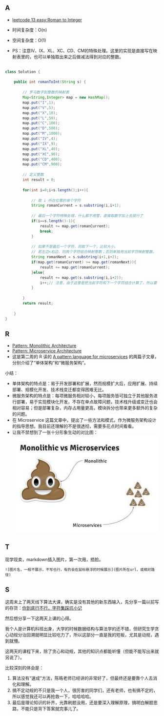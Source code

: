 
## A

- [leetcode 13 easy:Roman to Integer](https://leetcode.com/problems/roman-to-integer/)

- 时间复杂度：O(n)
- 空间复杂度：O(1)
- PS：注意IV、IX、XL、XC、CD、CM的特殊处理。这里的实现是直接写在映射表里的，也可以单独取出来之后做减法得到对应的整数。

```java

class Solution {
    
    public int romanToInt(String s) {
        
        // 罗马数字到整数的映射表
        Map<String,Integer> map = new HashMap();
        map.put("I",1);
        map.put("V",5);
        map.put("X",10);
        map.put("L",50);
        map.put("C",100);
        map.put("D",500);
        map.put("M",1000);
        map.put("IV",4);
        map.put("IX",9);
        map.put("XL",40);
        map.put("XC",90);
        map.put("CD",400);
        map.put("CM",900);
        
        // 定义整数
        int result = 0;
        
        for(int i=0;i<s.length();i++){
            
            // 取 i 所在位置的单个字符
            String romanCurrent = s.substring(i,i+1);
            
            // 最后一个字符特殊处理，什么都不用管，直接取数字加上去就行了
            if(i==s.length()-1){
                result += map.get(romanCurrent);
                break;
            }
            
            // 如果不是最后一个字符，则取下一个，比较大小。
            // 若左边<右边，则两个字符组合映射整数；否则单独用当前字符映射整数。
            String romanNext = s.substring(i+1,i+2);
            if(map.get(romanCurrent) >= map.get(romanNext)){
                result += map.get(romanCurrent);
            }else{
                result += map.get(s.substring(i,i+2));
                i++;// 注意，由于这里是把当前字符和下一个字符组合计算了，所以要 i++ 跳过 next
            }
            
        }
        return result;

    }
}
```


## R
- [Pattern: Monolithic Architecture](https://microservices.io/patterns/monolithic.html)
- [Pattern: Microservice Architecture](https://microservices.io/patterns/microservices.html)
- 这是第二周的 R 读的 [A pattern language for microservices](https://microservices.io/patterns/index.html) 的两篇子文章，分别介绍了“单体架构”和“微服务架构”。

小结：
- 单体架构的特点是：易于开发部署和扩展，然而规模扩大后，应用扩展、持续部署、规模化开发、技术栈变迁都变得困难无比。
- 微服务架构的特点是：每项微服务相对较小，每项服务皆可独立于其他服务进行部署，易于实现模块化开发，不存在单点故障问题，技术栈升级或变迁也会相对容易；但是部署复杂，内存占用量更高，模块拆分也带来更多额外的复杂的问题。
- 在 Microservice 这篇文章中，提出了一些方法和模式，作为微服务架构设计的指导思想。我目前还理解的不是很透彻，需要多花点时间看看。
- 让我不禁想到了一张十分形象生动的对比图：![Monolithic VS Microservice](img/Monolithic-VS-MicroService.png)




## T
现学现卖，markdown插入图片，第一次用，捂脸。

```
![图片名，一般不展示，不写也行，有的会在鼠标悬浮的时候展示](图片所在url，或相对路径)
```


## S

这周末上了两天线下算法大课，确实是没有其他的新东西输入，先分享一篇以前写的存货：[你到底行不行，字符集踩坑小记](https://www.jianshu.com/p/62c56d75c18b)


然后想分享一下这两天上课的心得。

我个人是计算机科班出身，大学的时候数据结构与算法学的还不错，但研究生学贪心动规分治回溯就明显比较吃力了，所以这部分一直是我的短板，尤其是动规，遇到就懵。

这两天的课程下来，除了贪心和动规，其他的知识点都能听懂（但能不能写出来就另说了）。

比较深刻的体会是：
1. 算法没有“速成”方法，陈晧老师已经讲的非常好了，但最终还是要靠个人去消化和理解。
2. 搞不定动规的不只是我一个人，很厉害的同学们，还有老师，也有搞不定的，所以感觉我还可以再抢救一下，哈哈哈哈。
3. 最后是理论知识的补齐，光靠刷题没用，还是要深入理解原理，搞明白解题思路，不能只是背下答案就完事儿了。
